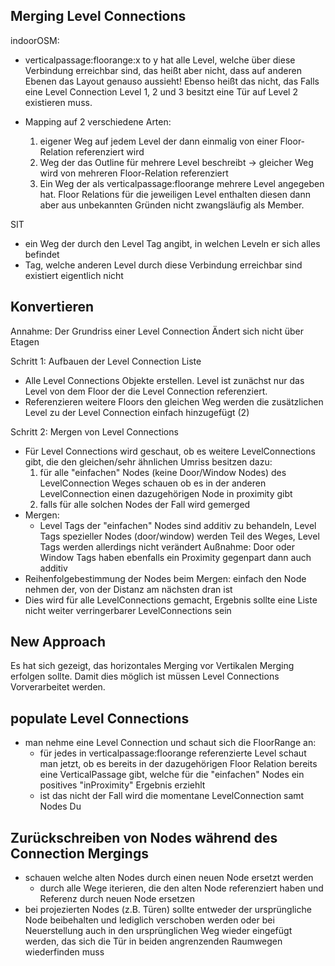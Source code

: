 ## Merging Level Connections

indoorOSM:
- verticalpassage:floorange:x to y hat alle Level, welche über diese Verbindung erreichbar sind, das heißt aber nicht, dass
  auf anderen Ebenen das Layout genauso aussieht! Ebenso heißt das nicht, das Falls eine Level Connection Level 1, 2 und 3 besitzt
  eine Tür auf Level 2 existieren muss.

- Mapping auf 2 verschiedene Arten:
  1) eigener Weg auf jedem Level der dann einmalig von einer Floor-Relation referenziert wird
  2) Weg der das Outline für mehrere Level beschreibt -> gleicher Weg wird von mehreren Floor-Relation referenziert
  3) Ein Weg der als verticalpassage:floorange mehrere Level angegeben hat. Floor Relations für die jeweiligen Level enthalten
     diesen dann aber aus unbekannten Gründen nicht zwangsläufig als Member.

SIT
- ein Weg der durch den Level Tag angibt, in welchen Leveln er sich alles befindet
- Tag, welche anderen Level durch diese Verbindung erreichbar sind existiert eigentlich nicht

## Konvertieren
Annahme: Der Grundriss einer Level Connection Ändert sich nicht über Etagen

Schritt 1: Aufbauen der Level Connection Liste
- Alle Level Connections Objekte erstellen. Level ist zunächst nur das Level von dem Floor der die
  Level Connection referenziert.
- Referenzieren weitere Floors den gleichen Weg werden die zusätzlichen Level zu der Level Connection einfach hinzugefügt (2)

Schritt 2: Mergen von Level Connections
- Für Level Connections wird geschaut, ob es weitere LevelConnections gibt, die den gleichen/sehr ähnlichen Umriss besitzen
  dazu:
    1) für alle "einfachen" Nodes (keine Door/Window Nodes) des LevelConnection Weges schauen ob es in der anderen LevelConnection
       einen dazugehörigen Node in proximity gibt
    2) falls für alle solchen Nodes der Fall wird gemerged
- Mergen:
  - Level Tags der "einfachen" Nodes sind additiv zu behandeln, Level Tags spezieller Nodes (door/window) werden Teil des Weges, 
    Level Tags werden allerdings nicht verändert
    Außnahme: Door oder Window Tags haben ebenfalls ein Proximity gegenpart dann auch additiv
- Reihenfolgebestimmung der Nodes beim Mergen:
    einfach den Node nehmen der, von der Distanz am nächsten dran ist
- Dies wird für alle LevelConnections gemacht, Ergebnis sollte eine Liste nicht weiter verringerbarer LevelConnections sein

## New Approach
Es hat sich gezeigt, das horizontales Merging vor Vertikalen Merging erfolgen sollte. Damit dies möglich ist müssen
Level Connections Vorverarbeitet werden. 
## populate Level Connections
- man nehme eine Level Connection und schaut sich die FloorRange an:
  - für jedes in verticalpassage:floorange  referenzierte Level schaut man jetzt, ob es bereits in der dazugehörigen
    Floor Relation bereits eine VerticalPassage gibt, welche für die "einfachen" Nodes ein positives "inProximity" 
    Ergebnis erziehlt
  - ist das nicht der Fall wird die momentane LevelConnection samt Nodes Du
  
  
## Zurückschreiben von Nodes während des Connection Mergings
- schauen welche alten Nodes durch einen neuen Node ersetzt werden
  - durch alle Wege iterieren, die den alten Node referenziert haben und Referenz durch neuen Node ersetzen
- bei projezierten Nodes (z.B. Türen) sollte entweder der ursprüngliche Node beibehalten und lediglich verschoben werden
  oder bei Neuerstellung auch in den ursprünglichen Weg wieder eingefügt werden, das sich die Tür in beiden angrenzenden
  Raumwegen wiederfinden muss
